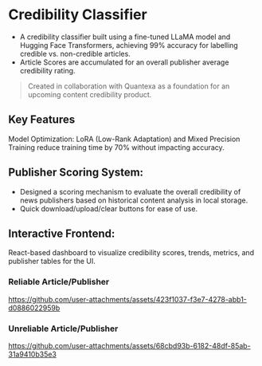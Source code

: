 # Credibility Classifier
* A credibility classifier built using a fine-tuned LLaMA model and Hugging Face Transformers, achieving 99% accuracy for labelling credible vs. non-credible articles. 
* Article Scores are accumulated for an overall publisher average credibility rating.

> Created in collaboration with Quantexa as a foundation for an upcoming content credibility product.

## Key Features
Model Optimization: LoRA (Low-Rank Adaptation) and Mixed Precision Training reduce training time by 70% without impacting accuracy.

## Publisher Scoring System:
* Designed a scoring mechanism to evaluate the overall credibility of news publishers based on historical content analysis in local storage.
* Quick download/upload/clear buttons for ease of use.

## Interactive Frontend:
React-based dashboard to visualize credibility scores, trends, metrics, and publisher tables for the UI.

### Reliable Article/Publisher

https://github.com/user-attachments/assets/423f1037-f3e7-4278-abb1-d0886022959b


### Unreliable Article/Publisher

https://github.com/user-attachments/assets/68cbd93b-6182-48df-85ab-31a9410b35e3

